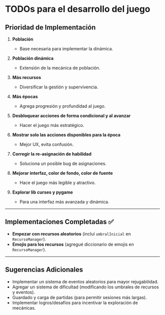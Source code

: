 # TODOs para el desarrollo del juego

## Prioridad de Implementación

1. **Población**
   - Base necesaria para implementar la dinámica.

2. **Población dinámica**
   - Extensión de la mecánica de población.

3. **Más recursos**
   - Diversificar la gestión y supervivencia.

4. **Más épocas**
   - Agrega progresión y profundidad al juego.

5. **Desbloquear acciones de forma condicional y al avanzar**
   - Hacer el juego más estratégico.

6. **Mostrar solo las acciones disponibles para la época**
   - Mejor UX, evita confusión.

7. **Corregir la re-asignación de habilidad**
   - Soluciona un posible bug de asignaciones.

8. **Mejorar interfaz, color de fondo, color de fuente**
   - Hace el juego más legible y atractivo.

9. **Explorar lib curses y pygame**
   - Para una interfaz más avanzada y dinámica.

---

## Implementaciones Completadas ✅
- **Empezar con recursos aleatorios** (incluí `umbralInicial` en `RecursoManager`).
- **Emojis para los recursos** (agregué diccionario de emojis en `RecursoManager`).

---

## Sugerencias Adicionales
- Implementar un sistema de eventos aleatorios para mayor rejugabilidad.
- Agregar un sistema de dificultad (modificando los umbrales de recursos y eventos).
- Guardado y carga de partidas (para permitir sesiones más largas).
- Implementar logros/desafíos para incentivar la exploración de mecánicas.

